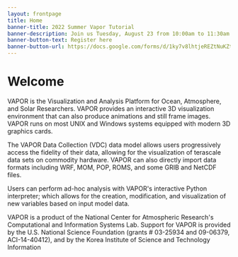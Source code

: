 ```yaml
---
layout: frontpage
title: Home
banner-title: 2022 Summer Vapor Tutorial
banner-description: Join us Tuesday, August 23 from 10:00am to 11:30am (MDT) for a virtual tutorial for Vapor's upcoming 3.7 release.  Vapor's workflow will be reviewed, along with principles for visualizing 3D simulation data.  There will be discussion on how to get your data into Vapor, as well as how to use its new Python API that allows for scripted visualizations that can run alongside simulation processes.
banner-button-text: Register here
banner-button-url: https://docs.google.com/forms/d/1ky7v8lhtjeREZtNuKZtBpdFoJf9MQbxtyPWqfYKl6Kc/edit
---
```


# Welcome

VAPOR is the Visualization and Analysis Platform for Ocean, Atmosphere, and Solar Researchers.  VAPOR provides an interactive 3D visualization environment that can also produce animations and still frame images.  VAPOR runs on most UNIX and Windows systems equipped with modern 3D graphics cards.

The VAPOR Data Collection (VDC) data model allows users progressively access the fidelity of their data, allowing for the visualization of terascale data sets on commodity hardware.  VAPOR can also directly import data formats including WRF, MOM, POP, ROMS, and some GRIB and NetCDF files.

Users can perform ad-hoc analysis with VAPOR's interactive Python interpreter; which allows for the creation, modification, and visualization of new variables based on input model data.

VAPOR is a product of the National Center for Atmospheric Research's Computational and Information Systems Lab. Support for VAPOR is provided by the U.S. National Science Foundation (grants # 03-25934 and 09-06379, ACI-14-40412), and by the Korea Institute of Science and Technology Information
